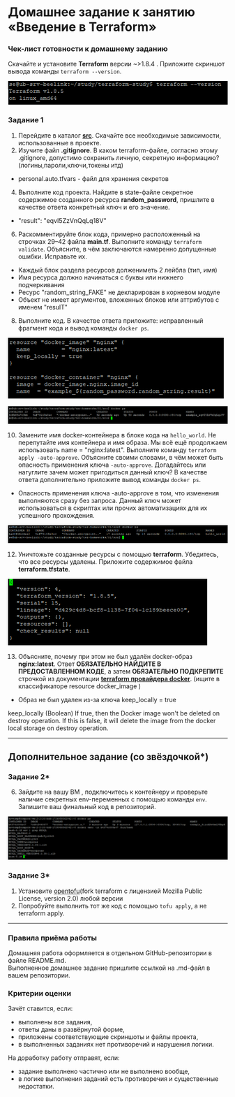 # Домашнее задание к занятию «Введение в Terraform»

### Чек-лист готовности к домашнему заданию

Скачайте и установите **Terraform** версии ~>1.8.4 . Приложите скриншот вывода команды ```terraform --version```.

![img](https://github.com/SeNike/Study_24/blob/main/03.Terraform/1.png)
   


### Задание 1

1. Перейдите в каталог [**src**](https://github.com/netology-code/ter-homeworks/tree/main/01/src). Скачайте все необходимые зависимости, использованные в проекте. 
2. Изучите файл **.gitignore**. В каком terraform-файле, согласно этому .gitignore, допустимо сохранить личную, секретную информацию?(логины,пароли,ключи,токены итд)

-  personal.auto.tfvars - файл для хранения секретов

   
4. Выполните код проекта. Найдите  в state-файле секретное содержимое созданного ресурса **random_password**, пришлите в качестве ответа конкретный ключ и его значение.

-  "result": "eqvI5ZzVnQqLq18V"
   
6. Раскомментируйте блок кода, примерно расположенный на строчках 29–42 файла **main.tf**.
Выполните команду ```terraform validate```. Объясните, в чём заключаются намеренно допущенные ошибки. Исправьте их.

 - Каждый блок раздела ресурсов должениметь 2 лейбла (тип, имя)
 - Имя ресурса должно начинаться с буквы или нижнего подчеркивания
 - Ресурс "random_string_FAKE" не декларирован в корневом модуле
 - Объект не имеет аргументов, вложенных блоков или аттрибутов с именем "resulT"  

8. Выполните код. В качестве ответа приложите: исправленный фрагмент кода и вывод команды ```docker ps```.

![img](https://github.com/SeNike/Study_24/blob/main/03.Terraform/2.png)

![img](https://github.com/SeNike/Study_24/blob/main/03.Terraform/3.png)



10. Замените имя docker-контейнера в блоке кода на ```hello_world```. Не перепутайте имя контейнера и имя образа. Мы всё ещё продолжаем использовать name = "nginx:latest". Выполните команду ```terraform apply -auto-approve```.
Объясните своими словами, в чём может быть опасность применения ключа  ```-auto-approve```. Догадайтесь или нагуглите зачем может пригодиться данный ключ? В качестве ответа дополнительно приложите вывод команды ```docker ps```.

- Опасность применения ключа -auto-approve в том, что изменения выполняются сразу без запроса. Данный ключ может использоваться в скриптах или прочих автоматизациях для их успешного прохождения.

![img](https://github.com/SeNike/Study_24/blob/main/03.Terraform/4.png)

12. Уничтожьте созданные ресурсы с помощью **terraform**. Убедитесь, что все ресурсы удалены. Приложите содержимое файла **terraform.tfstate**.

![img](https://github.com/SeNike/Study_24/blob/main/03.Terraform/tfstate.png)

13. Объясните, почему при этом не был удалён docker-образ **nginx:latest**. Ответ **ОБЯЗАТЕЛЬНО НАЙДИТЕ В ПРЕДОСТАВЛЕННОМ КОДЕ**, а затем **ОБЯЗАТЕЛЬНО ПОДКРЕПИТЕ** строчкой из документации [**terraform провайдера docker**](https://docs.comcloud.xyz/providers/kreuzwerker/docker/latest/docs).  (ищите в классификаторе resource docker_image )

- Образ не был удален из-за ключа keep_locally = true

keep_locally (Boolean) If true, then the Docker image won't be deleted on destroy operation. If this is false, it will delete the image from the docker local storage on destroy operation.


------

## Дополнительное задание (со звёздочкой*)

### Задание 2*

6. Зайдите на вашу ВМ , подключитесь к контейнеру и проверьте наличие секретных env-переменных с помощью команды ```env```. Запишите ваш финальный код в репозиторий.

![img](https://github.com/SeNike/Study_24/blob/main/03.Terraform/6.png)

### Задание 3*
1. Установите [opentofu](https://opentofu.org/)(fork terraform с лицензией Mozilla Public License, version 2.0) любой версии
2. Попробуйте выполнить тот же код с помощью ```tofu apply```, а не terraform apply.
------

### Правила приёма работы

Домашняя работа оформляется в отдельном GitHub-репозитории в файле README.md.   
Выполненное домашнее задание пришлите ссылкой на .md-файл в вашем репозитории.

### Критерии оценки

Зачёт ставится, если:

* выполнены все задания,
* ответы даны в развёрнутой форме,
* приложены соответствующие скриншоты и файлы проекта,
* в выполненных заданиях нет противоречий и нарушения логики.

На доработку работу отправят, если:

* задание выполнено частично или не выполнено вообще,
* в логике выполнения заданий есть противоречия и существенные недостатки. 
